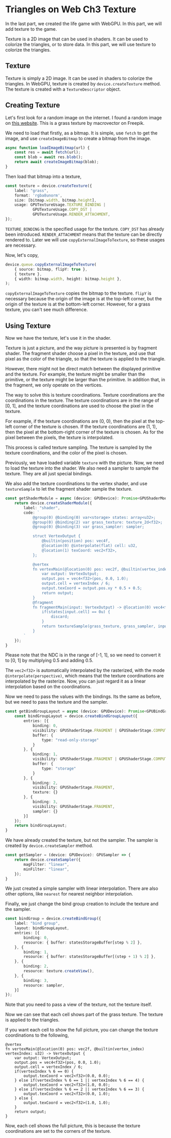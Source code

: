 # Triangles on Web Ch3 Texture

In the last part, we created the life game with WebGPU. In this part, we will add texture to the game.

Texture is a 2D image that can be used in shaders. It can be used to colorize the triangles, or to store data. In this part, we will use texture to colorize the triangles.

## Texture

Texture is simply a 2D image. It can be used in shaders to colorize the triangles. In WebGPU, texture is created by `device.createTexture` method. The texture is created with a `TextureDescriptor` object.

## Creating Texture

Let's first look for a random image on the internet. I found a random image on [this website](https://www.freepik.com/free-vector/seamless-green-grass-pattern_13187581.htm#query=grass%20texture&position=0&from_view=keyword&track=ais_hybrid&uuid=d5a12492-4b98-443d-b2cb-858165b1202b). This is a grass texture by macrovector on Freepik.

We need to load that firstly, as a bitmap. It is simple, use `fetch` to get the image, and use `createImageBitmap` to create a bitmap from the image.

```typescript
async function loadImageBitmap(url) {
    const res = await fetch(url);
    const blob = await res.blob();
    return await createImageBitmap(blob);
}
```

Then load that bitmap into a texture,

```typescript
const texture = device.createTexture({
    label: "grass",
    format: 'rgba8unorm',
    size: [bitmap.width, bitmap.height],
    usage: GPUTextureUsage.TEXTURE_BINDING |
            GPUTextureUsage.COPY_DST |
            GPUTextureUsage.RENDER_ATTACHMENT,
});
```

`TEXTURE_BINDING` is the specified usage for the texture. `COPY_DST` has already been introduced. `RENDER_ATTACHMENT` means that the texture can be directly rendered to. Later we will use `copyExternalImageToTexture`, so these usages are necessary.

Now, let's copy,

```typescript
device.queue.copyExternalImageToTexture(
    { source: bitmap, flipY: true },
    { texture },
    { width: bitmap.width, height: bitmap.height },
);
```

`copyExternalImageToTexture` copies the bitmap to the texture. `flipY` is necessary because the origin of the image is at the top-left corner, but the origin of the texture is at the bottom-left corner. However, for a grass texture, you can't see much difference.

## Using Texture

Now we have the texture, let's use it in the shader.

Texture is just a picture, and the way picture is presented is by fragment shader. The fragment shader choose a pixel in the texture, and use that pixel as the color of the triangle, so that the texture is applied to the triangle.

However, there might not be direct match between the displayed primitive and the texture. For example, the texture might be smaller than the primitive, or the texture might be larger than the primitive. In addition that, in the fragment, we only operate on the vertices.

The way to solve this is texture coordinations. Texture coordinations are the coordinations in the texture. The texture coordinations are in the range of [0, 1], and the texture coordinations are used to choose the pixel in the texture.

For example, if the texture coordinations are (0, 0), then the pixel at the top-left corner of the texture is chosen. If the texture coordinations are (1, 1), then the pixel at the bottom-right corner of the texture is chosen. As for the pixel between the pixels, the texture is interpolated.

This process is called texture sampling. The texture is sampled by the texture coordinations, and the color of the pixel is chosen.

Previously, we have loaded variable `texture` with the picture. Now, we need to load the texture into the shader. We also need a sampler to sample the texture. They are all just special bindings.

We also add the texture coordinations to the vertex shader, and use `textureSample` to let the fragment shader sample the texture.

```typescript
const getShaderModule = async (device: GPUDevice): Promise<GPUShaderModule> => {
    return device.createShaderModule({
        label: "shader",
        code: `
            @group(0) @binding(0) var<storage> states: array<u32>;
            @group(0) @binding(2) var grass_texture: texture_2d<f32>;
            @group(0) @binding(3) var grass_sampler: sampler;

            struct VertexOutput {
                @builtin(position) pos: vec4f,
                @location(0) @interpolate(flat) cell: u32,
                @location(1) texCoord: vec2<f32>,
            };

            @vertex
            fn vertexMain(@location(0) pos: vec2f, @builtin(vertex_index) vertexIndex: u32) -> VertexOutput {
                var output: VertexOutput;
                output.pos = vec4<f32>(pos, 0.0, 1.0);
                output.cell = vertexIndex / 6;
                output.texCoord = output.pos.xy * 0.5 + 0.5;
                return output;
            }
            @fragment
            fn fragmentMain(input: VertexOutput) -> @location(0) vec4<f32> {
                if(states[input.cell] == 0u) {
                    discard;
                }
                return textureSample(grass_texture, grass_sampler, input.texCoord);
            }
        `
    });
}
```

Please note that the NDC is in the range of [-1, 1], so we need to convert it to [0, 1] by multiplying 0.5 and adding 0.5.

The `vec2<f32>` is automatically interpolated by the rasterized, with the mode `@interpolate(perspective)`, which means that the texture coordinations are interpolated by the rasterize. Now, you can just regard it as a linear interpolation based on the coordinations.

Now we need to pass the values with the bindings. Its the same as before, but we need to pass the texture and the sampler.

```typescript
const getBindGroupLayout = async (device: GPUDevice): Promise<GPUBindGroupLayout> => {
    const bindGroupLayout = device.createBindGroupLayout({
        entries: [{
            binding: 0,
            visibility: GPUShaderStage.FRAGMENT | GPUShaderStage.COMPUTE | GPUShaderStage.VERTEX,
            buffer: {
                type: "read-only-storage"
            }
        }, {
            binding: 1,
            visibility: GPUShaderStage.FRAGMENT | GPUShaderStage.COMPUTE,
            buffer: {
                type: "storage"
            }
        }, {
            binding: 2,
            visibility: GPUShaderStage.FRAGMENT,
            texture: {}
        }, {
            binding: 3,
            visibility: GPUShaderStage.FRAGMENT,
            sampler: {}
        }]
    });
    return bindGroupLayout;
}
```

We have already created the texture, but not the sampler. The sampler is created by `device.createSampler` method.

```typescript
const getSampler = (device: GPUDevice): GPUSampler => {
    return device.createSampler({
        magFilter: "linear",
        minFilter: "linear",
    });
}
```

We just created a simple sampler with linear interpolation. There are also other options, like `nearest` for nearest neighbor interpolation.

Finally, we just change the bind group creation to include the texture and the sampler.

```typescript
const bindGroup = device.createBindGroup({
    label: "bind group",
    layout: bindGroupLayout,
    entries: [{
        binding: 0,
        resource: { buffer: statesStorageBuffer[step % 2] },
    }, {
        binding: 1,
        resource: { buffer: statesStorageBuffer[(step + 1) % 2] },
    }, {
        binding: 2,
        resource: texture.createView(),
    }, {
        binding: 3,
        resource: sampler,
    }]
});
```

Note that you need to pass a view of the texture, not the texture itself.

Now we can see that each cell shows part of the grass texture. The texture is applied to the triangles.

If you want each cell to show the full picture, you can change the texture coordinations to the following,

```wgsl
@vertex
fn vertexMain(@location(0) pos: vec2f, @builtin(vertex_index) vertexIndex: u32) -> VertexOutput {
    var output: VertexOutput;
    output.pos = vec4<f32>(pos, 0.0, 1.0);
    output.cell = vertexIndex / 6;
    if(vertexIndex % 6 == 0) {
        output.texCoord = vec2<f32>(0.0, 0.0);
    } else if(vertexIndex % 6 == 1 || vertexIndex % 6 == 4) {
        output.texCoord = vec2<f32>(1.0, 0.0);
    } else if(vertexIndex % 6 == 2 || vertexIndex % 6 == 3) {
        output.texCoord = vec2<f32>(0.0, 1.0);
    } else {
        output.texCoord = vec2<f32>(1.0, 1.0);
    }
    return output;
}
```

Now, each cell shows the full picture, this is because the texture coordinations are set to the corners of the texture.
